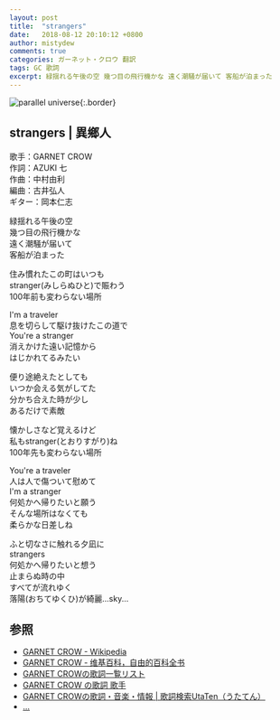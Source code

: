 ```yaml
---
layout: post
title:  "strangers"
date:   2018-08-12 20:10:12 +0800
author: mistydew
comments: true
categories: ガーネット・クロウ 翻訳
tags: GC 歌詞
excerpt: 緑揺れる午後の空 幾つ目の飛行機かな 遠く潮騒が届いて 客船が泊まった
---
```

![parallel universe](https://raw.githubusercontent.com/mistydew/gc2/master/cover/album/Album_08th_parallel_universe.jpg){:.border}

## strangers | 異鄉人

歌手：GARNET CROW<br>
作詞：AZUKI 七<br>
作曲：中村由利<br>
編曲：古井弘人<br>
ギター：岡本仁志

緑揺れる午後の空<br>
幾つ目の飛行機かな<br>
遠く潮騒が届いて<br>
客船が泊まった

住み慣れたこの町はいつも<br>
stranger(みしらぬひと)で賑わう<br>
100年前も変わらない場所

I'm a traveler<br>
息を切らして駆け抜けたこの道で<br>
You're a stranger<br>
消えかけた遠い記憶から<br>
はじかれてるみたい

便り途絶えたとしても<br>
いつか会える気がしてた<br>
分かち合えた時が少し<br>
あるだけで素敵

懐かしさなど覚えるけど<br>
私もstranger(とおりすがり)ね<br>
100年先も変わらない場所

You're a traveler<br>
人は人で傷ついて慰めて<br>
I'm a stranger<br>
何処かへ帰りたいと願う<br>
そんな場所はなくても<br>
柔らかな日差しね

ふと切なさに触れる夕凪に<br>
strangers<br>
何処かへ帰りたいと想う<br>
止まらぬ時の中<br>
すべてが流れゆく<br>
落陽(おちてゆくひ)が綺麗...sky...

## 参照
* [GARNET CROW - Wikipedia](https://ja.wikipedia.org/wiki/GARNET_CROW)
* [GARNET CROW - 维基百科，自由的百科全书](https://zh.wikipedia.org/wiki/GARNET_CROW)
* [GARNET CROWの歌詞一覧リスト](https://www.uta-net.com/artist/344)
* [GARNET CROW の歌詞 歌手](http://www.kasi-time.com/subcat-uta-167-1.html)
* [GARNET CROWの歌詞・音楽・情報 \| 歌詞検索UtaTen（うたてん）](https://utaten.com/artist/GARNET+CROW)
* [...](https://github.com/mistydew/gc)
